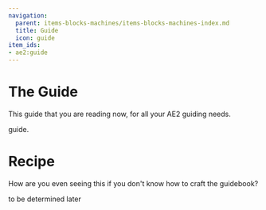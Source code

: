 ```yaml
---
navigation:
  parent: items-blocks-machines/items-blocks-machines-index.md
  title: Guide
  icon: guide
item_ids:
- ae2:guide
---
```


# The Guide

<ItemImage id="guide" scale="8" />

This guide that you are reading now, for all your AE2 guiding needs.

guide.

# Recipe

How are you even seeing this if you don't know how to craft the guidebook?

to be determined later
